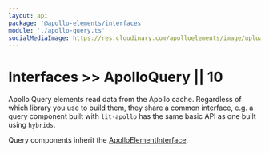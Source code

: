 ```yaml
---
layout: api
package: '@apollo-elements/interfaces'
module: './apollo-query.ts'
socialMediaImage: https://res.cloudinary.com/apolloelements/image/upload/w_1200,h_630,c_fill,q_auto,f_auto/w_600,c_fit,co_rgb:eee,g_south_west,x_60,y_200,l_text:open sans_128_bold:Queries/w_1200,h_630,c_fill,q_auto,f_auto/w_600,c_fit,co_rgb:eee,g_south_west,x_60,y_100,l_text:open sans_78:Apollo Elements/social-template.svg
---
```

# Interfaces >> ApolloQuery || 10

Apollo Query elements read data from the Apollo cache. Regardless of which library you use to build them, they share a common interface, e.g. a query component built with `lit-apollo` has the same basic API as one built using `hybrids`.

Query components inherit the [ApolloElementInterface](../element/).
